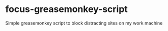 # focus-greasemonkey-script
Simple greasemonkey script to block distracting sites on my work machine
